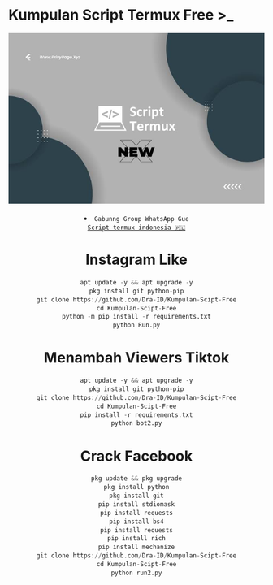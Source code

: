 # Kumpulan Script Termux Free >_
<div align="center">
  <img src="Data/images.png">
  <br>
  <br>

<li><code>Gabunng Group WhatsApp Gue
<a href="https://chat.whatsapp.com/EVeKyWLk3OHEHOPQdIWNHe">Script termux indonesia 🇵🇱</a></code></li> 

# Instagram Like
```python
apt update -y && apt upgrade -y
pkg install git python-pip
git clone https://github.com/Dra-ID/Kumpulan-Scipt-Free
cd Kumpulan-Scipt-Free
python -m pip install -r requirements.txt
python Run.py
```
# Menambah Viewers Tiktok
```python
apt update -y && apt upgrade -y
pkg install git python-pip
git clone https://github.com/Dra-ID/Kumpulan-Scipt-Free
cd Kumpulan-Scipt-Free
pip install -r requirements.txt
python bot2.py
```

# Crack Facebook
```python
pkg update && pkg upgrade
pkg install python
pkg install git
pip install stdiomask
pip install requests
pip install bs4
pip install requests
pip install rich
pip install mechanize
git clone https://github.com/Dra-ID/Kumpulan-Scipt-Free
cd Kumpulan-Scipt-Free
python run2.py
